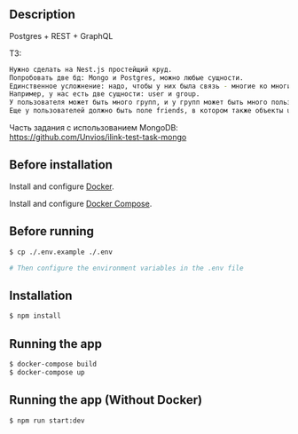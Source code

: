 ## Description

Postgres + REST + GraphQL

ТЗ:
```bash
Нужно сделать на Nest.js простейщий круд.
Попробовать две бд: Mongo и Postgres, можно любые сущности. 
Единственное усложнение: надо, чтобы у них была связь - многие ко многим. 
Например, у нас есть две сущности: user и group.
У пользователя может быть много групп, и у групп может быть много пользователей. 
Еще у пользователей должно быть поле friends, в котором также объекты user нужно сначала сделать REST, а потом перенести тоже самое на GraphQL.
```

Часть задания с использованием MongoDB: https://github.com/Unvios/ilink-test-task-mongo

## Before installation

Install and configure [Docker](https://docs.docker.com/get-docker/).

Install and configure [Docker Compose](https://docs.docker.com/compose/install/).

## Before running

```bash
$ cp ./.env.example ./.env

# Then configure the environment variables in the .env file
```

## Installation

```bash
$ npm install
```

## Running the app

```bash
$ docker-compose build
$ docker-compose up
```

## Running the app (Without Docker)

```bash
$ npm run start:dev
```
